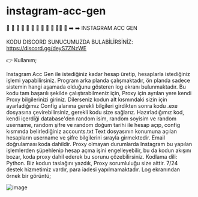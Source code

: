 # instagram-acc-gen

🌟 🌟 🌟 🌟 🌟 🌟 🌟 🌟 🌟 🌟 🌟🌟 🌟 
➡️ ➡️  INSTAGRAM ACC GEN

KODU DISCORD SUNUCUMUZDA BULABİLİRSİNİZ:
https://discord.gg/deyS7ZNzWE

👉 Kullanım;

Instagram Acc Gen ile istediğiniz kadar hesap üretip, hesaplarla istediğiniz işlemi yapabilirsiniz. Program arka planda çalışmaktadır, ön planda sadece sistemin hangi aşamada olduğunu gösteren log ekranı bulunmaktadır. Bu kodu tam başarılı şekilde çalıştırabilmeniz için, Proxy için ayrılan yere kendi Proxy bilgilerinizi giriniz. Dilerseniz kodun alt kısmındaki sizin için ayarladığımız Config alanına gerekli bilgileri girdikten sonra kodu .exe dosyasına çevirebilirsiniz, gerekli kodu size sağlarız. Hazırladığımız kod, kendi içerdiği database'den random isim, random soyisim ve random username, random şifre ve random doğum tarihi ile hesap açıp, config kısmında belirlediğiniz accounts.txt Text dosyasının konumuna açılan hesapların username ve şifre bilgilerini sırayla girmektedir. Email doğrulaması koda dahildir. Proxy olmayan durumlarda Instagram bu yapılan işlemlerden şüpehlenip hesap açma işini engelleyebilir, bu da kodun akışını bozar, koda proxy dahil ederek bu sorunu çözebilirsiniz. Kodlama dili: Python. Biz kodun taslağını yazdık, Proxy sorumluluğu size aittir. 7/24 destek hizmetimiz vardır, para iadesi yapılmamaktadır. Log ekranından örnek bir görüntü;

![image](https://github.com/canhhr/instagram-acc-gen/assets/82213336/dfec153b-41cd-4d42-a454-3be79df2495a)

